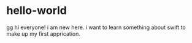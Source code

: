 # hello-world
gg
hi everyone!
i am new here. i want to learn something about swift to make up my first apprication.
